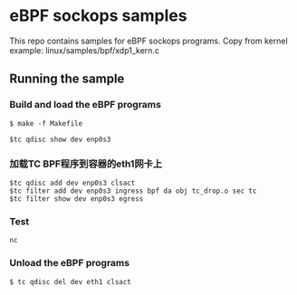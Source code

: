 # eBPF sockops samples

This repo contains samples for eBPF sockops programs.
Copy from kernel example: linux/samples/bpf/xdp1_kern.c


## Running the sample

### Build and load the eBPF programs

```shell
$ make -f Makefile
```

```shell
$tc qdisc show dev enp0s3

```

### 加载TC BPF程序到容器的eth1网卡上
```shell
$tc qdisc add dev enp0s3 clsact
$tc filter add dev enp0s3 ingress bpf da obj tc_drop.o sec tc
$tc filter show dev enp0s3 egress

```


### Test 

```shell
nc 
```


### Unload the eBPF programs

```shell
$ tc qdisc del dev eth1 clsact
```
